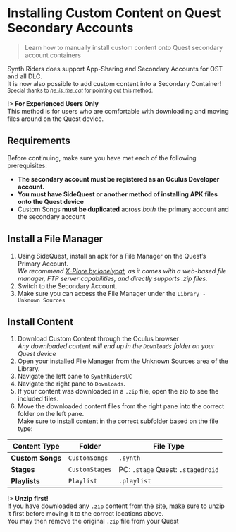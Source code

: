 # Installing Custom Content on Quest Secondary Accounts

> Learn how to manually install custom content onto Quest secondary account containers

Synth Riders does support App-Sharing and Secondary Accounts for OST and all DLC.  
It is now also possible to add custom content into a Secondary Container!  
<sub>Special thanks to <em>he_is_the_cat</em> for pointing out this method.</sub>

!> **For Experienced Users Only**  
This method is for users who are comfortable with downloading and moving files around on the Quest device.

## Requirements

Before continuing, make sure you have met each of the following prerequisites:

- **The secondary account must be registered as an Oculus Developer account.**
- **You must have SideQuest or another method of installing APK files onto the Quest device**
- Custom Songs **must be duplicated** across _both_ the primary account and the secondary account

## Install a File Manager

1. Using SideQuest, install an apk for a File Manager on the Quest’s Primary Account.  
   _We recommend [X-Plore by lonelycat](http://www.lonelycatgames.com/apps/xplore), as it comes with a web-based file manager, FTP server capabilities, and directly supports .zip files._
2. Switch to the Secondary Account.
3. Make sure you can access the File Manager under the `Library - Unknown Sources`

## Install Content

1. Download Custom Content through the Oculus browser  
   _Any downloaded content will end up in the `Downloads` folder on your Quest device_
2. Open your installed File Manager from the Unknown Sources area of the Library.
3. Navigate the left pane to `SynthRidersUC`
4. Navigate the right pane to `Downloads`.
5. If your content was downloaded in a `.zip` file, open the zip to see the included files.
6. Move the downloaded content files from the right pane into the correct folder on the left pane.  
   Make sure to install content in the correct subfolder based on the file type:

| Content Type     | Folder         | File Type                                         |
|------------------|----------------|---------------------------------------------------|
| **Custom Songs** | `CustomSongs`  | `.synth`                                          |
| **Stages**       | `CustomStages` | PC: `.stage` Quest: `.stagedroid` |
| **Playlists**    | `Playlist`     | `.playlist`                                       |

!> **Unzip first!**  
If you have downloaded any `.zip` content from the site, make sure to unzip it first before moving it to the correct locations above.  
You may then remove the original `.zip` file from your Quest

